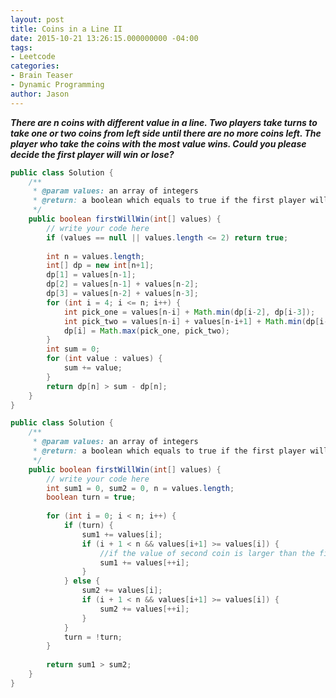 ```yaml
---
layout: post
title: Coins in a Line II
date: 2015-10-21 13:26:15.000000000 -04:00
tags:
- Leetcode
categories:
- Brain Teaser
- Dynamic Programming
author: Jason
---
```

<p><strong><em>There are n coins with different value in a line. Two players take turns to take one or two coins from left side until there are no more coins left. The player who take the coins with the most value wins. Could you please decide the first player will win or lose?</em></strong></p>


``` java
public class Solution {
    /**
     * @param values: an array of integers
     * @return: a boolean which equals to true if the first player will win
     */
    public boolean firstWillWin(int[] values) {
        // write your code here
        if (values == null || values.length <= 2) return true;
        
        int n = values.length;
        int[] dp = new int[n+1];
        dp[1] = values[n-1];
        dp[2] = values[n-1] + values[n-2];
        dp[3] = values[n-2] + values[n-3];
        for (int i = 4; i <= n; i++) {
            int pick_one = values[n-i] + Math.min(dp[i-2], dp[i-3]);
            int pick_two = values[n-i] + values[n-i+1] + Math.min(dp[i-3], dp[i-4]);
            dp[i] = Math.max(pick_one, pick_two);
        }
        int sum = 0;
        for (int value : values) {
            sum += value;
        }
        return dp[n] > sum - dp[n];
    }
}
```
``` java
public class Solution {
    /**
     * @param values: an array of integers
     * @return: a boolean which equals to true if the first player will win
     */
    public boolean firstWillWin(int[] values) {
        // write your code here
        int sum1 = 0, sum2 = 0, n = values.length;
        boolean turn = true;
        
        for (int i = 0; i < n; i++) {
            if (turn) {
                sum1 += values[i];
                if (i + 1 < n && values[i+1] >= values[i]) {
                    //if the value of second coin is larger than the fisrt coin
                    sum1 += values[++i];
                }
            } else {
                sum2 += values[i];
                if (i + 1 < n && values[i+1] >= values[i]) {
                    sum2 += values[++i];
                }
            }
            turn = !turn;
        }
        
        return sum1 > sum2;
    }
}
```
